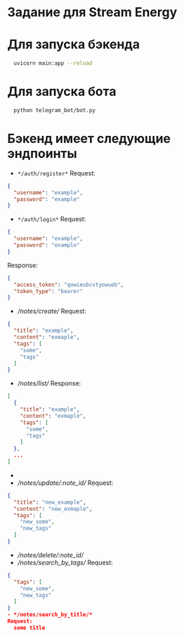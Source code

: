 # Задание для Stream Energy

# Для запуска бэкенда
```bash
  uvicorn main:app --reload
```

# Для запуска бота 
```bash
  python telegram_bot/bot.py
```

# Бэкенд имеет следующие эндпоинты
- `*/auth/register*`
Request:
```json
{
  "username": "example",
  "password": "example"
}
```
- `*/auth/login*`
Request:
```json
{
  "username": "example",
  "password": "example"
}
```
Response:
```json
{
  "access_token": "qowieubcvtyowueb",
  "token_type": "bearer"
}
```

- */notes/create/*
Request:
```json
{
  "title": "example",
  "content": "exmaple",
  "tags": [
    "some",
    "tags"
  ]
}
```
- */notes/list/*
Response:
```json
[
  {
    "title": "example",
    "content": "exmaple",
    "tags": [
      "some",
      "tags"
    ]
  },
  ...
]
```
-
- */notes/update/:note_id/*
Request:
```json
{
  "title": "new_example",
  "content": "new_exmaple",
  "tags": [
    "new_some",
    "new_tags"
  ]
}
```
- */notes/delete/:note_id/*
- */notes/search_by_tags/*
  Request:
```json
{
  "tags": [
    "new_some",
    "new_tags"
  ]
}
- */notes/search_by_title/*
Request:
  some title
  
